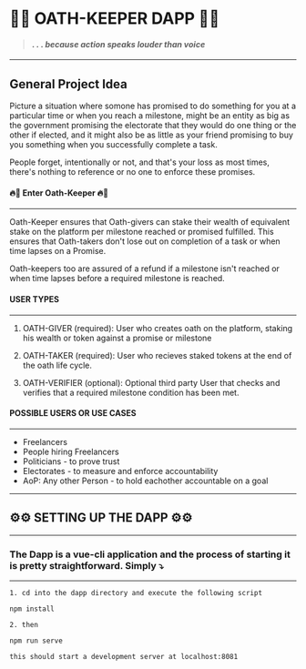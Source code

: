 # 💫🌟 **OATH-KEEPER DAPP** 🌟💫

> #### **_. . . because action speaks louder than voice_**

---

## General Project Idea

Picture a situation where somone has promised to do something for you at a particular time or when you reach a milestone, might be an entity as big as the government promising the electorate that they would do one thing or the other if elected, and it might also be as little as your friend promising to buy you something when you successfully complete a task.

People forget, intentionally or not, and that's your loss as most times, there's nothing to reference or no one to enforce these promises.

#### **🔥🥁 Enter Oath-Keeper 🔥🥁**

---

Oath-Keeper ensures that Oath-givers can stake their wealth of equivalent stake on the platform per milestone reached or promised fulfilled. This ensures that Oath-takers don't lose out on completion of a task or when time lapses on a Promise.

Oath-keepers too are assured of a refund if a milestone isn't reached or when time lapses before a required milestone is reached.

#### **USER TYPES**

---

1. OATH-GIVER (required): User who creates oath on the platform, staking his wealth or token against a promise or milestone

2. OATH-TAKER (required): User who recieves staked tokens at the end of the oath life cycle.

3. OATH-VERIFIER (optional): Optional third party User that checks and verifies that a required milestone condition has been met.

#### **POSSIBLE USERS OR USE CASES**

---

- Freelancers
- People hiring Freelancers
- Politicians - to prove trust
- Electorates - to measure and enforce accountability
- AoP: Any other Person - to hold eachother accountable on a goal

---

## **⚙️⚙️ SETTING UP THE DAPP ⚙️⚙️**

---

### The Dapp is a vue-cli application and the process of starting it is pretty straightforward. Simply ⤵️

---

`1. cd into the dapp directory and execute the following script`

```
npm install
```

`2. then`

```
npm run serve
```

`this should start a development server at localhost:8081`
